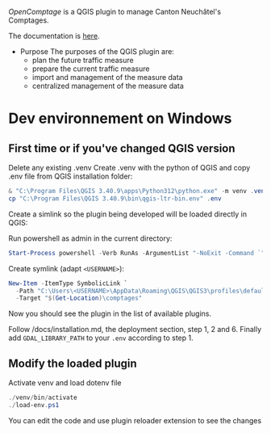 *OpenComptage* is a QGIS plugin to manage Canton Neuchâtel's Comptages.

The documentation is [here](https://opengisch.github.io/OpenComptage/).

* Purpose
  The purposes of the QGIS plugin are:
  - plan the future traffic measure
  - prepare the current traffic measure
  - import and management of the measure data
  - centralized management of the measure data


# Dev environnement on Windows

## First time or if you've changed QGIS version

Delete any existing .venv
Create .venv with the python of QGIS and copy .env file from QGIS installation folder:

```powershell
& "C:\Program Files\QGIS 3.40.9\apps\Python312\python.exe" -m venv .venv
cp "C:\Program Files\QGIS 3.40.9\bin\qgis-ltr-bin.env" .env
```

Create a simlink so the plugin being developed will be loaded directly in QGIS:

Run powershell as admin in the current directory:

```powershell
Start-Process powershell -Verb RunAs -ArgumentList "-NoExit -Command `"Set-Location -LiteralPath '$(Get-Location)'`""
```

Create symlink (adapt `<USERNAME>`):

```powershell
New-Item -ItemType SymbolicLink `
  -Path "C:\Users\<USERNAME>\AppData\Roaming\QGIS\QGIS3\profiles\default\python\plugins\comptages" `
  -Target "$(Get-Location)\comptages"
```

Now you should see the plugin in the list of available plugins. 

Follow /docs/installation.md, the deployment section, step 1, 2 and 6. Finally add `GDAL_LIBRARY_PATH` to your `.env` according to step 1.

## Modify the loaded plugin

Activate venv and load dotenv file

```powershell
./venv/bin/activate
./load-env.ps1
```

You can edit the code and use plugin reloader extension to see the changes

